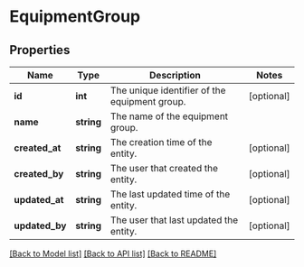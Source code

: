 # EquipmentGroup

## Properties
Name | Type | Description | Notes
------------ | ------------- | ------------- | -------------
**id** | **int** | The unique identifier of the equipment group. | [optional] 
**name** | **string** | The name of the equipment group. | 
**created_at** | **string** | The creation time of the entity. | [optional] 
**created_by** | **string** | The user that created the entity. | [optional] 
**updated_at** | **string** | The last updated time of the entity. | [optional] 
**updated_by** | **string** | The user that last updated the entity. | [optional] 

[[Back to Model list]](../README.md#documentation-for-models) [[Back to API list]](../README.md#documentation-for-api-endpoints) [[Back to README]](../README.md)


